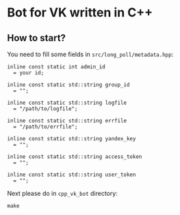 # Bot for VK written in C++

## How to start?

You need to fill some fields in `src/long_poll/metadata.hpp`:

```
inline const static int admin_id
  = your id;
```
```
inline const static std::string group_id
  = "";
```
```
inline const static std::string logfile
  = "/path/to/logfile";
```
```
inline const static std::string errfile
  = "/path/to/errfile";
```
```
inline const static std::string yandex_key
  = "";
```
```
inline const static std::string access_token
  = "";
```
```
inline const static std::string user_token
  = "";
```
Next please do in `cpp_vk_bot` directory:

```
make
```
